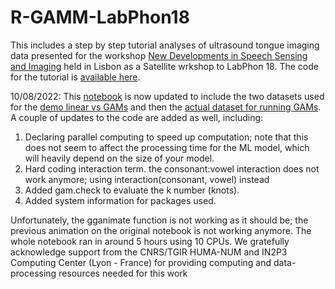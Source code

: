 # R-GAMM-LabPhon18

This includes a step by step tutorial analyses of ultrasound tongue imaging data presented for the workshop [New Developments in Speech Sensing and Imaging](http://labphon16.labphon.org/se-04.html) held in Lisbon as a Satellite wrkshop to LabPhon 18. The code for the tutorial is [available here](https://jalalal-tamimi.github.io/R-GAMM-LabPhon18/GAMMsLabPhon.nb.html). 

10/08/2022: This [notebook](https://jalalal-tamimi.github.io/R-GAMM-LabPhon18/GAMMsLabPhon2022.nb.html) is now updated to include the two datasets used for the [demo linear vs GAMs](https://github.com/JalalAl-Tamimi/R-GAMM-LabPhon18/blob/master/dataProd_duud.csv) and then the [actual dataset for running GAMs](https://github.com/JalalAl-Tamimi/R-GAMM-LabPhon18/blob/master/resultsFull.c_NoRelNoz.csv). A couple of updates to the code are added as well, including: 

1. Declaring parallel computing to speed up computation; note that this does not seem to affect the processing time for the ML model, which will heavily depend on the size of your model.
2. Hard coding interaction term. the consonant:vowel interaction does not work anymore; using interaction(consonant, vowel) instead
3. Added gam.check to evaluate the k number (knots). 
4. Added system information for packages used.

Unfortunately, the gganimate function is not working as it should be; the previous animation on the original notebook is not working anymore. 
The whole notebook ran in around 5 hours using 10 CPUs. We gratefully acknowledge support from the CNRS/TGIR HUMA-NUM and IN2P3 Computing Center (Lyon - France) for providing computing and data-processing resources needed for this work


